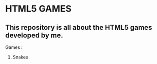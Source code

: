# HTML5 GAMES
This repository is all about the HTML5 games developed by me. 
-------------------------------------------------------------------
Games :
1. Snakes
